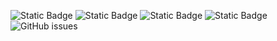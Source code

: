 ![Static Badge](https://img.shields.io/badge/blacklists-60-000000) ![Static Badge](https://img.shields.io/badge/blacklisted-2682980-cc0000) ![Static Badge](https://img.shields.io/badge/whitelisted-2245-00CC00) ![Static Badge](https://img.shields.io/badge/streaming_blacklist-28107-000000) ![GitHub issues](https://img.shields.io/github/issues/fabriziosalmi/blacklists)
